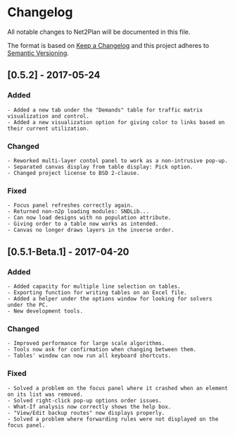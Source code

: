 # Changelog

All notable changes to Net2Plan will be documented in this file.

The format is based on [Keep a Changelog](http://keepachangelog.com/) and this project adheres to [Semantic Versioning](http://semver.org/).

## [0.5.2] - 2017-05-24
### Added
    - Added a new tab under the "Demands" table for traffic matrix visualization and control.
    - Added a new visualization option for giving color to links based on their current utilization.
    
### Changed
    - Reworked multi-layer contol panel to work as a non-intrusive pop-up.
    - Separated canvas display from table display: Pick option.
    - Changed project license to BSD 2-clause.
    
### Fixed
    - Focus panel refreshes correctly again.
    - Returned non-n2p loading modules: SNDLib...
    - Can now load designs with no population attribute.
    - Giving order to a table now works as intended.
    - Canvas no longer draws layers in the inverse order.

####

## [0.5.1-Beta.1] - 2017-04-20
### Added
    - Added capacity for multiple line selection on tables.
    - Exporting function for writing tables on an Excel file.
    - Added a helper under the options window for looking for solvers under the PC.
    - New development tools.
### Changed
    - Improved performance for large scale algorithms.
    - Tools now ask for confirmation when changing between them.
    - Tables' window can now run all keyboard shortcuts.
### Fixed
    - Solved a problem on the focus panel where it crashed when an element on its list was removed.
    - Solved right-click pop-up options order issues.
    - What-If analysis now correctly shows the help box.
    - "View/Edit backup routes" now displays properly.
    - Solved a problem where forwarding rules were not displayed on the focus panel.
    